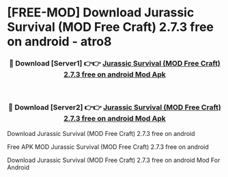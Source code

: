 # [FREE-MOD] Download Jurassic Survival (MOD Free Craft) 2.7.3 free on android - atro8


<div align="center">
<h3>🔴 Download [Server1] 👉👉 <a href="https://apk-comot.site?title=Jurassic_Survival_(MOD_Free_Craft)_2.7.3_free_on_android">Jurassic Survival (MOD Free Craft) 2.7.3 free on android Mod Apk</a></h3><br>

<h3>🔴 Download [Server2] 👉👉 <a href="https://apk-comot.site?title=Jurassic_Survival_(MOD_Free_Craft)_2.7.3_free_on_android">Jurassic Survival (MOD Free Craft) 2.7.3 free on android Mod Apk</a></h3>
</div>



Download Jurassic Survival (MOD Free Craft) 2.7.3 free on android 

Free APK MOD Jurassic Survival (MOD Free Craft) 2.7.3 free on android 

Download Jurassic Survival (MOD Free Craft) 2.7.3 free on android Mod For Android
